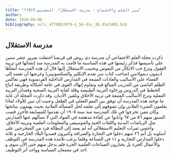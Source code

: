 ```yaml
---
title: "*سير العلم والاجتماع : مدرسة الاستقلال*. المقتبس 5(9)"
author: 
date: 1910-09-06
bibliography: oclc_4770057679-i_56-div_36.d1e3405.bib
---
```




##  مدرسة الاستقلال 


 ذكرت  مجلة العلم الاجتماعي  أن مدرسة دي روش في فرنسا احتفلت بمرور  عشر  سنين على تأسيسها فذكر رئيسها في هذه المناسبة ما قامت به المدرسة منذ إنشائها في تربية العقول ونزع حب الاتكال من النفوس وتحبيب الاستقلال إليها قال أن هذه المدرسة أنشأها أديمون ديمولانس (صاحب كتاب سر تقدم الإنكليز والسكسونيين) وغرضها أن تقصد إلى القضاء على الأساليب والعادات المتبعة في المدارس الداخلية الفرنسوية فهي تعاكس الظلم الناشئ من التدريب المبالغ فيه وتقاوم إنهاك القوى في عامة أشكاله وطريقة اتباع الخطط في الدروس ورخاوة التربية الطبيعية وقلة كفاية التربية الصحية وفقدان التربية العملية ونزع الأساليب المتبعة في تربية الأخلاق وتلقين الأديان.   وقد ذكرت المجلة أن غاية ما توخته هذه المدرسة أن توفق بين النمو العقلي في الطفل وعنيت أن تبين للأولاد لماذا يعلمون الشيء الفلاني وإن تشوقهم إلى تعلمه لحل المسألة الفلانية بحيث يهتمون بنتائجها وكان ممن تخرجوا في تلك المدرسة منذ سنة  ١٩٠٥  أن تقدموا للمسابقة فأحرز قصب السبق منهم  ٥٦  من  ٦٧  وأبانوا عن كفاءة مدهشة في المواد التي لا تسألهم عنها المدارس مثل الرياضات البدنية واللغات الحية والموسيقى والمعلومات العلمية وتربية الأخلاق. وأحسن ثمرات التعليم الاستقلالي أنه لم يعمد   إلى البطالة فرد من المتخرجين على أسلوبه بل أنم  ٢٦  منهم دخلوا في التجارة والصرافة وكثيرون قصدوا البلاد الخارجية و  ثلاثة  دخلوا المدارس التجارية و  ١١  في الصناعة وقلما يرغب تلامذة هذه المدرسة في التوظف والأعمال الحرة بل يختارون الصناعات العلمية الحرة فلم يدخل منهم حتى الآن سوى و  احد  في معمعان السياسة وواحد آثر التوظيف. 
